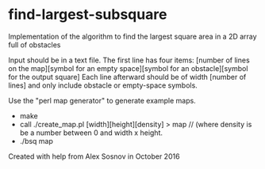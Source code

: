 # find-largest-subsquare
Implementation of the algorithm to find the largest square area in a 2D array full of obstacles

Input should be in a text file. The first line has four items:
[number of lines on the map][symbol for an empty space][symbol for an obstacle][symbol for the output square]
Each line afterward should be of width [number of lines] and only include obstacle or empty-space symbols.

Use the "perl map generator" to generate example maps. 

* make
* call ./create_map.pl [width][height][density] > map // (where density is be a number between 0 and width x height.
* ./bsq map

Created with help from Alex Sosnov in October 2016
